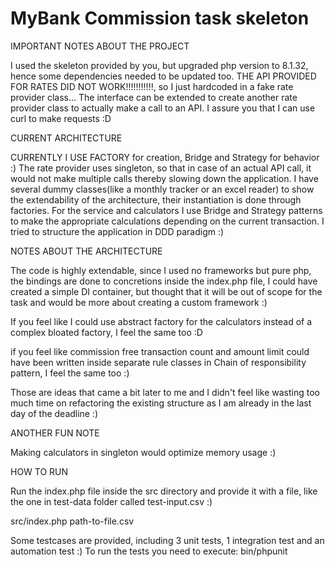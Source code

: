 # MyBank Commission task skeleton

IMPORTANT NOTES ABOUT THE PROJECT

I used the skeleton provided by you, but upgraded php version to 8.1.32, hence some dependencies needed to be updated
too.
THE API PROVIDED FOR RATES DID NOT WORK!!!!!!!!!!!, so I just hardcoded in a fake rate provider class... The interface
can
be extended to create another rate provider class to actually make a call to an API. I assure you that I can use curl
to make requests :D

CURRENT ARCHITECTURE

CURRENTLY I USE FACTORY for creation, Bridge and Strategy for behavior :) The rate provider uses singleton, so that in
case
of an actual API call, it would not make multiple calls thereby slowing down the application. I have several dummy
classes(like a monthly tracker or an excel reader)
to show the extendability of the architecture, their instantiation is done
through factories. For the service and calculators I use Bridge and Strategy patterns to make the appropriate
calculations depending on the current transaction. I tried to structure the application in DDD paradigm :)

NOTES ABOUT THE ARCHITECTURE

The code is highly extendable, since I used no frameworks but pure php, the bindings are done to concretions inside the
index.php file, I could have created a simple DI container, but thought that it will be out of scope for the task
and would be more about creating a custom framework :)

If you feel like I could use abstract factory for the calculators instead of a complex bloated factory, I feel the
same too :D

if you feel like commission free transaction count and amount limit could have been written inside separate rule classes
in Chain of responsibility pattern, I feel the same too :)

Those are ideas that came a bit later to me and I didn't feel like wasting too much time on refactoring the existing
structure as I am already in the last day of the deadline :)

ANOTHER FUN NOTE

Making calculators in singleton would optimize memory usage :)

HOW TO RUN

Run the index.php file inside the src directory and provide it with a file, like the one in test-data folder called
test-input.csv :)

src/index.php path-to-file.csv

Some testcases are provided, including 3 unit tests, 1 integration test and an automation test :)
To run the tests you need to execute:  bin/phpunit 
